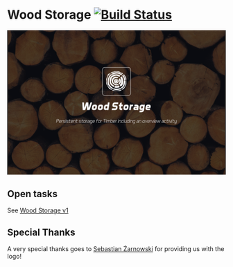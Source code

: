 # Wood Storage [![Build Status](https://travis-ci.org/JordyLangen/wood-storage.svg?branch=master)](https://travis-ci.org/JordyLangen/wood-storage)

![Persistent storage for Timber including an overview activity](/resources/promo.png?raw=true "Promo")

## Open tasks
See [Wood Storage v1](https://github.com/JordyLangen/wood-storage/projects/1)

## Special Thanks
A very special thanks goes to [Sebastian Żarnowski](http://www.sebastianzarnowski.com/) for providing us with the logo!
